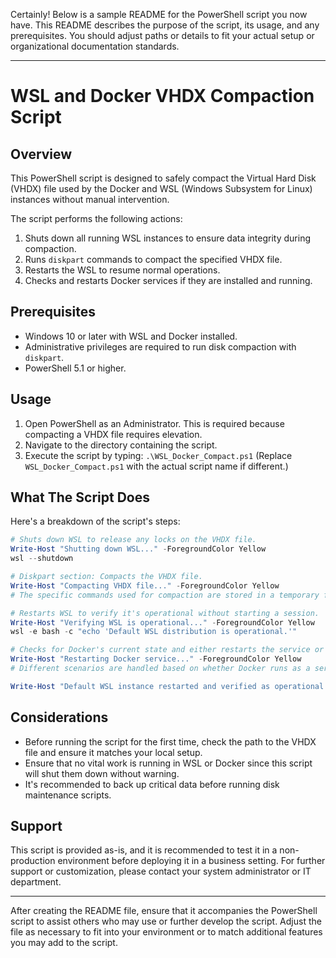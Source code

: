 Certainly! Below is a sample README for the PowerShell script you now have. This README describes the purpose of the script, its usage, and any prerequisites. You should adjust paths or details to fit your actual setup or organizational documentation standards.

---

# WSL and Docker VHDX Compaction Script

## Overview

This PowerShell script is designed to safely compact the Virtual Hard Disk (VHDX) file used by the Docker and WSL (Windows Subsystem for Linux) instances without manual intervention.

The script performs the following actions:

1. Shuts down all running WSL instances to ensure data integrity during compaction.
2. Runs `diskpart` commands to compact the specified VHDX file.
3. Restarts the WSL to resume normal operations.
4. Checks and restarts Docker services if they are installed and running.

## Prerequisites

- Windows 10 or later with WSL and Docker installed.
- Administrative privileges are required to run disk compaction with `diskpart`.
- PowerShell 5.1 or higher.

## Usage

1. Open PowerShell as an Administrator. This is required because compacting a VHDX file requires elevation.
2. Navigate to the directory containing the script.
3. Execute the script by typing: `.\WSL_Docker_Compact.ps1` (Replace `WSL_Docker_Compact.ps1` with the actual script name if different.)

## What The Script Does

Here's a breakdown of the script's steps:

```powershell
# Shuts down WSL to release any locks on the VHDX file.
Write-Host "Shutting down WSL..." -ForegroundColor Yellow
wsl --shutdown

# Diskpart section: Compacts the VHDX file.
Write-Host "Compacting VHDX file..." -ForegroundColor Yellow
# The specific commands used for compaction are stored in a temporary file and executed with diskpart.

# Restarts WSL to verify it's operational without starting a session.
Write-Host "Verifying WSL is operational..." -ForegroundColor Yellow
wsl -e bash -c "echo 'Default WSL distribution is operational.'"

# Checks for Docker's current state and either restarts the service or launches Docker Desktop.
Write-Host "Restarting Docker service..." -ForegroundColor Yellow
# Different scenarios are handled based on whether Docker runs as a service or needs to be started as an application.

Write-Host "Default WSL instance restarted and verified as operational." -ForegroundColor Green
```

## Considerations

- Before running the script for the first time, check the path to the VHDX file and ensure it matches your local setup.
- Ensure that no vital work is running in WSL or Docker since this script will shut them down without warning.
- It's recommended to back up critical data before running disk maintenance scripts.

## Support

This script is provided as-is, and it is recommended to test it in a non-production environment before deploying it in a business setting. For further support or customization, please contact your system administrator or IT department.

---

After creating the README file, ensure that it accompanies the PowerShell script to assist others who may use or further develop the script. Adjust the file as necessary to fit into your environment or to match additional features you may add to the script.